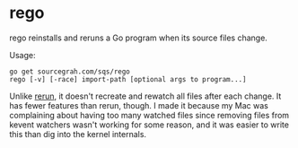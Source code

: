 # rego

rego reinstalls and reruns a Go program when its source files change.

Usage:

```
go get sourcegrah.com/sqs/rego
rego [-v] [-race] import-path [optional args to program...]
```

Unlike [rerun](https://github.com/skelterjohn/rerun), it doesn't
recreate and rewatch all files after each change. It has fewer
features than rerun, though. I made it because my Mac was complaining
about having too many watched files since removing files from kevent
watchers wasn't working for some reason, and it was easier to write
this than dig into the kernel internals.
